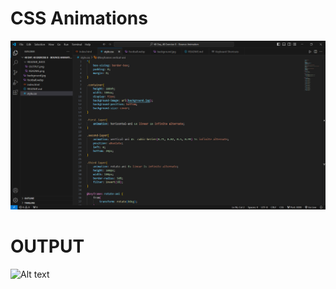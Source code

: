 # CSS Animations

![Alt text](README_IMGS/README.png)

# OUTPUT

![Alt text](README_IMGS/OUTPUT.png)